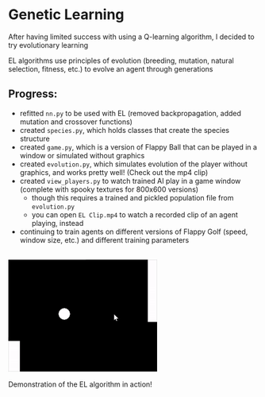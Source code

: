 # Genetic Learning

After having limited success with using a Q-learning algorithm, I decided to try evolutionary learning

EL algorithms use principles of evolution (breeding, mutation, natural selection, fitness, etc.) to evolve an agent through generations

## Progress:
- refitted `nn.py` to be used with EL (removed backpropagation, added mutation and crossover functions)
- created `species.py`, which holds classes that create the species structure
- created `game.py`, which is a version of Flappy Ball that can be played in a window or simulated without graphics
- created `evolution.py`, which simulates evolution of the player without graphics, and works pretty well! (Check out the mp4 clip)
- created `view_players.py` to watch trained AI play in a game window (complete with spooky textures for 800x600 versions)
    - though this requires a trained and pickled population file from `evolution.py`
    - you can open `EL Clip.mp4` to watch a recorded clip of an agent playing, instead
- continuing to train agents on different versions of Flappy Golf (speed, window size, etc.) and different training parameters

<br/>

<img src="https://github.com/owalker10/independent-study/blob/master/Genetic%20Learning/EL%20Gif.gif" width="300" height="225" />

Demonstration of the EL algorithm in action!
